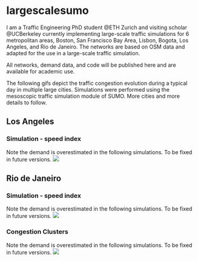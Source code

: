 # largescalesumo

I am a Traffic Engineering PhD student @ETH Zurich and visiting scholar @UCBerkeley currently implementing large-scale traffic simulations for 6 metropolitan areas, Boston, San Francisco Bay Area, Lisbon, Bogota, Los Angeles, and Rio de Janeiro. 
The networks are based on OSM data and adapted for the use in a large-scale traffic simulation. 

All networks, demand data, and code will be published here and are available for academic use. 

The following gifs depict the traffic congestion evolution during a typical day in multiple large cities. Simulations were performed using the mesoscopic traffic simulation module of SUMO. 
More cities and more details to follow. 
## Los Angeles
### Simulation - speed index

Note the demand is overestimated in the following simulations. To be fixed in future versions.
![](LA_sim.gif)
## Rio de Janeiro
### Simulation - speed index

Note the demand is overestimated in the following simulations. To be fixed in future versions.
![](rio_gif.gif)
### Congestion Clusters

Note the demand is overestimated in the following simulations. To be fixed in future versions.
![](rio_clus.gif)
